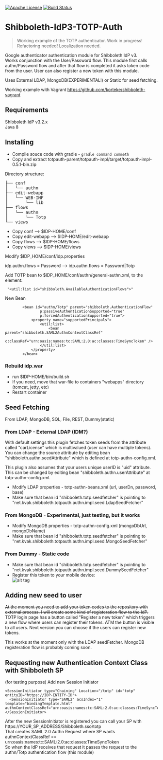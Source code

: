 [![Apache License](http://img.shields.io/:license-apache-blue.svg)](http://www.apache.org/licenses/LICENSE-2.0.html)
[![Build Status](https://travis-ci.org/korteke/Shibboleth-IdP3-TOTP-Auth.svg?branch=master)](https://travis-ci.org/korteke/Shibboleth-IdP3-TOTP-Auth)

# Shibboleth-IdP3-TOTP-Auth
> Working example of the TOTP authenticator. Work in progress! Refactoring needed! Localization needed.  

Google authenticator authentication module for Shibboleth IdP v3.  
Works conjunction with the User/Password flow. This module first calls authn/Password flow and after that flow is completed it asks token code from the user. User can also register a new token with this module.  

Uses External LDAP, MongoDB(EXPERIMENTAL!) or Static for seed fetching.  

Working example with Vagrant https://github.com/korteke/shibboleth-vagrant

Requirements
------------

Shibboleth IdP v3.2.x  
Java 8

Installing
----------

* Compile souce code with gradle - ```gradle command commeth```
* Copy and extract totpauth-parent/totpauth-impl/target/totpauth-impl-0.5.1-bin.zip

Directory structure:
<pre>
├── conf
│   └── authn
├── edit-webapp
│   └── WEB-INF
│       └── lib
├── flows
│   └── authn
│       └── Totp
└── views
</pre>

* Copy conf --> $IDP-HOME/conf  
* Copy edit-webapp  --> $IDP-HOME/edit-webapp  
* Copy flows  --> $IDP-HOME/flows  
* Copy views  --> $IDP-HOME/views  

Modify $IDP_HOME/conf/idp.properties  

idp.authn.flows = Password --> idp.authn.flows = Password|Totp

Add TOTP bean to $IDP_HOME/conf/authn/general-authn.xml, to the element:
```
 "<util:list id="shibboleth.AvailableAuthenticationFlows">"
```
  New Bean
```
        <bean id="authn/Totp" parent="shibboleth.AuthenticationFlow"
                p:passiveAuthenticationSupported="true"
                p:forcedAuthenticationSupported="true">
            <property name="supportedPrincipals">
                <util:list>
                    <bean parent="shibboleth.SAML2AuthnContextClassRef"
                        c:classRef="urn:oasis:names:tc:SAML:2.0:ac:classes:TimeSyncToken" />
                </util:list>
            </property>
        </bean>
```

### Rebuild idp.war
* run $IDP-HOME/bin/build.sh
* If you need, move that war-file to containers "webapps" directory (tomcat, jetty, etc)
* Restart container

Seed Fetching
-------------
From LDAP, MongoDB, SQL, File, REST, Dummy(static)

### From LDAP - External LDAP (IDM?)
With default settings this plugin fetches token seeds from the attribute called "carLicense" which is multivalued (user can have multiple tokens).  
You can change the source attribute by editing bean "shibboleth.authn.seedAttribute" which is defined at totp-authn-config.xml.    
    
This plugin also assumes that your users unique userID is "uid" attribute.    
This can be changed by editing bean "shibboleth.authn.userAttribute" at totp-authn-config.xml.  

* Modify LDAP properties - totp-authn-beans.xml (url, userDn, password, base)  
* Make sure that bean id "shibboleth.totp.seedfetcher" is pointing to "net.kvak.shibboleth.totpauth.authn.impl.seed.LdapSeedFetcher"  

### From MongoDB - Experimental, just testing, but it works

* Modify MongoDB properties - totp-authn-config.xml (mongoDbUrl, mongoDbName)  
* Make sure that bean id "shibboleth.totp.seedfetcher" is pointing to "net.kvak.shibboleth.totpauth.authn.impl.seed.MongoSeedFetcher"  

### From Dummy - Static code

* Make sure that bean id "shibboleth.totp.seedfetcher" is pointing to "net.kvak.shibboleth.totpauth.authn.impl.seed.DummySeedFetcher"
* Register this token to your mobile device:  
![alt tag](https://raw.githubusercontent.com/korteke/Shibboleth-IdP3-TOTP-Auth/master/totp_code_qr.png)

Adding new seed to user
----------------------

~~At the moment you need to add your token codes to the repository with external process. I will create some kind of registeration flow to the IdP.~~   
TOTP login page has a button called "Register a new token" which triggers a new flow where users can register their tokens. ATM the button is visible to all users. Next version you can choose if the users can register new tokens.  

This works at the moment only with the LDAP seedFetcher.
MongoDB registeration flow is probably coming soon.  


Requesting new Authentication Context Class with Shibboleth SP
-----------------------------------------------

(for testing purpose)
Add new Session Initiator

```
<SessionInitiator type="Chaining" Location="/totp" id="totp" entityID="https://IDP-ENTITY-ID">  
  <SessionInitiator type="SAML2" acsIndex="1" template="bindingTemplate.html" authnContextClassRef="urn:oasis:names:tc:SAML:2.0:ac:classes:TimeSyncToken"/>  
</SessionInitiator>  
```

After the new SessionInitiator is registered you can call your SP with https://YOUR_SP_ADDRESS/Shibboleth.sso/totp  
That creates SAML 2.0 Authn Request where SP wants authnContextClassRef == urn:oasis:names:tc:SAML:2.0:ac:classes:TimeSyncToken  
So when the IdP receives that request it passes the request to the authn/Totp authentication flow (this module)
